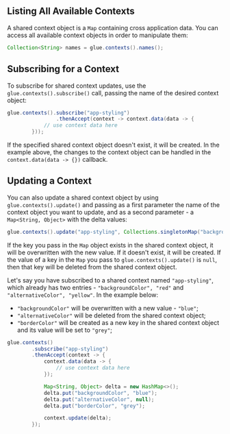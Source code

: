 ## Listing All Available Contexts

A shared context object is a `Map` containing cross application data. You can access all available context objects in order to manipulate them:

```java
Collection<String> names = glue.contexts().names();
```

## Subscribing for a Context

To subscribe for shared context updates, use the `glue.contexts().subscribe()` call, passing the name of the desired context object:

```java
glue.contexts().subscribe("app-styling")
                .thenAccept(context -> context.data(data -> {
            // use context data here
        }));
```

If the specified shared context object doesn't exist, it will be created. In the example above, the changes to the context object can be handled in the `context.data(data -> {})` callback.

## Updating a Context

You can also update a shared context object by using `glue.contexts().update()` and passing as a first parameter the name of the context object you want to update, and as a second parameter - a `Map<String, Object>` with the delta values:

```java
glue.contexts().update("app-styling", Collections.singletonMap("backgroundColor", "red"));
```

If the key you pass in the `Map` object exists in the shared context object, it will be overwritten with the new value. If it doesn't exist, it will be created. If the value of a key in the `Map` you pass to `glue.contexts().update()` is `null`, then that key will be deleted from the shared context object.

Let's say you have subscribed to a shared context named `"app-styling"`, which already has two entries - `"backgroundColor", "red"` and `"alternativeColor", "yellow"`. In the example below:
- `"backgroundColor"` will be overwritten with a new value - `"blue"`;
- `"alternativeColor"` will be deleted from the shared context object;
- `"borderColor"` will be created as a new key in the shared context object and its value will be set to `"grey"`;

```java
glue.contexts()
        .subscribe("app-styling")
        .thenAccept(context -> {
            context.data(data -> {
                // use context data here
            });

            Map<String, Object> delta = new HashMap<>();
            delta.put("backgroundColor", "blue");
            delta.put("alternativeColor", null);
            delta.put("borderColor", "grey");

            context.update(delta);
        });
```